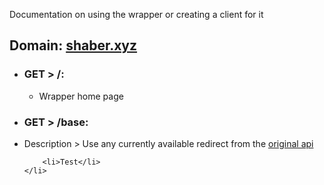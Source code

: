 Documentation on using the wrapper or creating a client for it

## Domain: [shaber.xyz](https://shaber.xyz/)

<ul class="home">
    <li><h3>GET > /:</h3>
        <ul>
             <li>Wrapper home page</li>
        </ul>
    </li>
</ul>

<ul class="base">
    <li><h3>GET > /base:</h3>
        <li>Description > Use any currently available redirect from the <a href="http://spore.com/comm/samples">original api</a></li>
        
        <li>Test</li>
    </li>
</ul>
